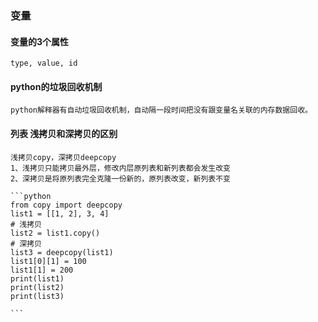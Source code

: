 ### 变量

#### 变量的3个属性
    type, value, id

#### python的垃圾回收机制
    python解释器有自动垃圾回收机制，自动隔一段时间把没有跟变量名关联的内存数据回收。

#### 列表 浅拷贝和深拷贝的区别
    浅拷贝copy，深拷贝deepcopy
    1、浅拷贝只能拷贝最外层，修改内层原列表和新列表都会发生改变
    2、深拷贝是将原列表完全克隆一份新的，原列表改变，新列表不变

    ```python
    from copy import deepcopy
    list1 = [[1, 2], 3, 4]
    # 浅拷贝
    list2 = list1.copy()
    # 深拷贝
    list3 = deepcopy(list1)
    list1[0][1] = 100
    list1[1] = 200
    print(list1)
    print(list2)
    print(list3)

    ```